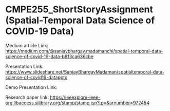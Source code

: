 # CMPE255_ShortStoryAssignment (Spatial-Temporal Data Science of COVID-19 Data)


Medium article Link: https://medium.com/@sanjaybhargav.madamanchi/spatial-temporal-data-science-of-covid-19-data-b813ca636cbe

Presentation Link: https://www.slideshare.net/SanjayBhargavMadaman/spatialtemporal-data-science-of-covid19-datapptx

Demo Presentation Link: 

Research paper link: https://ieeexplore-ieee-org.libaccess.sjlibrary.org/stamp/stamp.jsp?tp=&arnumber=972454
